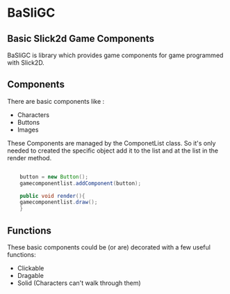 BaSliGC
=======

Basic Slick2d Game Components
-----------------------------

BaSliGC is library which provides game components for game programmed with Slick2D.


Components
-----------

There are basic components like :

* Characters
* Buttons 
* Images

These Components are managed by the ComponetList class. So it's  only needed to created the specific object add it to the list and at the list in the render method.

```java

    button = new Button();
    gamecomponentlist.addComponent(button);

    public void render(){
    gamecomponentlist.draw();        
    }


```


Functions
---------

These basic components could be (or are) decorated with a few useful functions:

* Clickable
* Dragable
* Solid (Characters can't walk through them)






